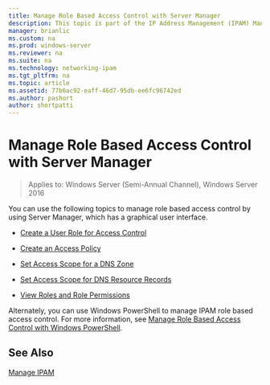 ```yaml
---
title: Manage Role Based Access Control with Server Manager
description: This topic is part of the IP Address Management (IPAM) Management guide in Windows Server 2016.
manager: brianlic
ms.custom: na
ms.prod: windows-server
ms.reviewer: na
ms.suite: na
ms.technology: networking-ipam
ms.tgt_pltfrm: na
ms.topic: article
ms.assetid: 77b6ac92-eaff-46d7-95db-ee6fc96742ed
ms.author: pashort
author: shortpatti
---
```

# Manage Role Based Access Control with Server Manager

>Applies to: Windows Server (Semi-Annual Channel), Windows Server 2016

You can use the following topics to manage role based access control by using Server Manager, which has a graphical user interface.  
  
-   [Create a User Role for Access Control](../../technologies/ipam/Create-a-User-Role-for-Access-Control.md)  
  
-   [Create an Access Policy](../../technologies/ipam/Create-an-Access-Policy.md)  
  
-   [Set Access Scope for a DNS Zone](../../technologies/ipam/Set-Access-Scope-for-a-DNS-Zone.md)
  
-   [Set Access Scope for DNS Resource Records](../../technologies/ipam/Set-Access-Scope-for-DNS-Resource-Records.md)
  
-   [View Roles and Role Permissions](../../technologies/ipam/View-Roles-and-Role-Permissions.md)
  
Alternately, you can use Windows PowerShell to manage IPAM role based access control. For more information, see [Manage Role Based Access Control with Windows PowerShell](../../technologies/ipam/Manage-Role-Based-Access-Control-with-Windows-PowerShell.md).
  
## See Also  
[Manage IPAM](Manage-IPAM.md)  
  


